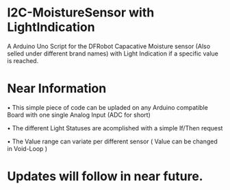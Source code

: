 # I2C-MoistureSensor with LightIndication
A Arduino Uno Script for the DFRobot Capacative Moisture sensor (Also selled under different brand names) with Light Indication if a specific value is reached.


# Near Information

• This simple piece of code can be upladed on any Arduino compatible Board with one single Analog Input (ADC for short)

• The different Light Statuses are acomplished with a simple If/Then request

• The Value range can variate per different sensor
( Value can be changed in Void-Loop )


# Updates will follow in near future.
